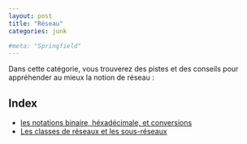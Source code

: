 ```yaml
---
layout: post
title: "Réseau"
categories: junk

#meta: "Springfield"
---
```


Dans cette catégorie, vous trouverez des pistes et des conseils pour appréhender au mieux la notion de réseau : 

## Index 

- [les notations binaire, héxadécimale, et conversions](/hexaBinDeci.md)
- [Les classes de réseaux et les sous-réseaux](/classesReseau.md)

